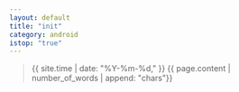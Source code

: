```yaml
---
layout: default
title: "init"
category: android
istop: "true"
---
```

> {{ site.time | date: "%Y-%m-%d," }} {{ page.content | number_of_words | append: "chars"}}
   
